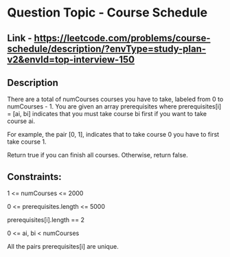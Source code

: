 # Question Topic - Course Schedule


## Link -  https://leetcode.com/problems/course-schedule/description/?envType=study-plan-v2&envId=top-interview-150

## Description

There are a total of numCourses courses you have to take, labeled from 0 to numCourses - 1. You are given an array prerequisites where prerequisites[i] = [ai, bi] indicates that you must take course bi first if you want to take course ai.

For example, the pair [0, 1], indicates that to take course 0 you have to first take course 1.

Return true if you can finish all courses. Otherwise, return false.

## Constraints:

1 <= numCourses <= 2000

0 <= prerequisites.length <= 5000

prerequisites[i].length == 2

0 <= ai, bi < numCourses

All the pairs prerequisites[i] are unique.
